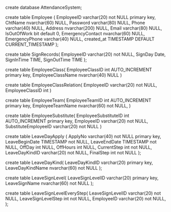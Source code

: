 create database AttendanceSystem;

create table Employee (
	EmployeeID varchar(20) not NULL primary key,
    ChtName nvarchar(60) NULL,
    Password varchar(80) NULL,
    Phone varchar(40) NULL,
    Address nvarchar(200) NULL,
    Email varchar(80) NULL,
    IsOutOfWork bit default 0,
    EmergencyContact nvarchar(60) NULL,
    EmergencyPhone varchar(40) NULL,
    created_at TIMESTAMP DEFAULT CURRENT_TIMESTAMP
);

create table SignRecords(
    EmployeeID varchar(20) not NULL,
    SignDay Date,
    SignInTime  TIME,
    SignOutTime TIME
);

create table EmployeeClass(
    EmployeeClassID int AUTO_INCREMENT primary key,
    EmployeeClassName nvarchar(40) NULL
)

create table EmployeeClassRelation(
    EmployeeID varchar(20) not NULL,
    EmployeeClassID int
)

create table EmployeeTeam(
    EmployeeTeamID int AUTO_INCREMENT primary key,
    EmployeeTeamName nvarchar(60) not NULL,
)

create table EmployeeSubstitute(
    EmployeeSubstituteID int AUTO_INCREMENT primary key,
    EmployeeID varchar(20) not NULL,
    SubstituteEmployeeID varchar(20) not NULL
)

create table LeaveDayApply (
	ApplyNo varchar(40) not NULL primary key,
    LeaveBeginDate TIMESTAMP not NULL,
    LeaveEndDate TIMESTAMP not NULL,
    OffDay int NULL,
    OffHours int NULL,
    CurrentStep int not NULL,
    LeaveDayKindID varchar(20) not NULL,
    FinalStep int not NULL
);

create table LeaveDayKind(
    LeaveDayKindID varchar(20) primary key,
    LeaveDayKindName nvarchar(60) not NULL
);

create table LeaveSignLevel(
    LeaveSignLevelID varchar(20) primary key,
    LeaveSignName nvarchar(60) not NULL
);

create table LeaveSignLevelEveryStep(
    LeaveSignLevelID varchar(20) not NULL,
    LeaveSignLevelStep int not NULL,
    EmployeeID varchar(20) not NULL,
);